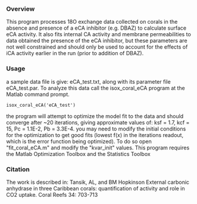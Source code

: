 ### Overview
This program processes 18O exchange data collected on corals in the absence and presence of a eCA inhibitor (e.g. DBAZ) to calculate surface eCA activity. It also fits internal CA activity and membrane permeabilities to data obtained the presence of the eCA inhibitor, but these parameters are not well constrained and should only be used to account for the effects of iCA activity earlier in the run (prior to addition of DBAZ).

### Usage
a sample data file is give: eCA_test.txt, along with its parameter file eCA_test.par. To analyze this data call the isox_coral_eCA program at the Matlab command prompt.
  ```Shell
  isox_coral_eCA('eCA_test')
  ```

the program will attempt to optimize the model fit to the data and should converge after ~20 iterations, giving approximate values of: ksf = 1.7, kcf = 15, Pc = 1.1E-2, Pb = 3.3E-4.
you may need to modify the initial conditions for the optimization to get good fits (lowest f(x) in the iterations readout, which is the error function being optimized). To do so open "fit_coral_eCA.m" and modify the "kvar_init" values. 
This program requires the Matlab Optimization Toolbox and the Statistics Toolbox


### Citation
The work is described in:
Tansik, AL, and BM Hopkinson External carbonic anhydrase in three Caribbean corals: quantification of activity and role in CO2 uptake. Coral Reefs 34: 703-713
